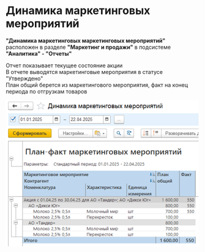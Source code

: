 # Динамика маркетинговых мероприятий

**"Динамика маркетинговых маркетинговых мероприятий"** расположен в разделе **"Маркетинг и продажи"** в подсистеме **"Аналитика" - "Отчеты"**

Отчет показывает текущее состояние акции  
В отчете выводятся маркетинговые мероприятия в статусе "Утверждено"  
План общий берется из маркетингового мероприятия, факт на конец периода по отгрузкам товаров

[![1][1]][1]

[1]: DynamicsMarketingActivities.assets/1.png
